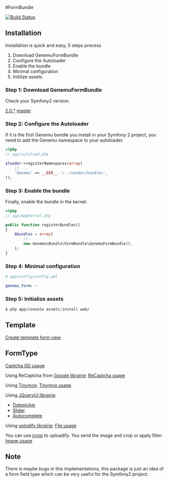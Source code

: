 #FormBundle

[![Build Status](https://secure.travis-ci.org/genemu/GenemuFormBundle.png)](https://secure.travis-ci.org/genemu/GenemuFormBundle)

## Installation

Installation is quick and easy, 5 steps process

1. Download GenemuFormBundle
2. Configure the Autoloader
3. Enable the bundle
4. Minimal configuration
5. Initilize assets

### Step 1: Download GenemuFormBundle

Check your Symfony2 version.

[2.0.*](https://github.com/genemu/GenemuFormBundle/blob/master/Resources/doc/instalation/2.0.md)
[master](https://github.com/genemu/GenemuFormBundle/blob/master/Resources/doc/instalation/master.md)

### Step 2: Configure the Autoloader

If it is the first Genemu bundle you install in your Symfony 2 project,
you need to add the Genemu namespace to your autoloader:

``` php
<?php
// app/autoload.php

$loader->registerNamespaces(array(
    // ...
    'Genemu' => __DIR__.'/../vendor/bundles',
));
```

### Step 3: Enable the bundle

Finally, enable the bundle in the kernel:

``` php
<?php
// app/AppKernel.php

public function registerBundles()
{
    $bundles = array(
        // ...
        new Genemu\Bundle\FormBundle\GenemuFormBundle(),
    );
}
```

### Step 4: Minimal configuration

``` yaml
# app/config/config.yml

genemu_form: ~
```

### Step 5: Initialize assets

``` bash
$ php app/console assets:install web/
```

## Template

[Create template form view](https://github.com/genemu/GenemuFormBundle/blob/master/Resources/doc/template.md)

## FormType

[Captcha GD usage](https://github.com/genemu/GenemuFormBundle/blob/master/Resources/doc/captcha_gd/index.md)

Using ReCaptcha from [Google librairie](http://www.google.com/recaptcha):
[ReCaptcha usage](https://github.com/genemu/GenemuFormBundle/blob/master/Resources/doc/recaptcha/index.md)

Using [Tinymce](http://www.tinymce.com/):
[Tinymce usage](https://github.com/genemu/GenemuFormBundle/blob/master/Resources/doc/jquery/tinymce/index.md)

Using [JQueryUi librairie](http://jqueryui.com/):

- [Datepicker](https://github.com/genemu/GenemuFormBundle/blob/master/Resources/doc/jquery/datepicker/index.md)
- [Slider](https://github.com/genemu/GenemuFormBundle/blob/master/Resources/doc/jquery/slider/index.md)
- [Autocomplete](https://github.com/genemu/GenemuFormBundle/blob/master/Resources/doc/jquery/autocomplete/index.md)

Using [uplodify librairie](http://www.uploadify.com):
[File usage](https://github.com/genemu/GenemuFormBundle/blob/master/Resources/doc/jquery/file/index.md)

You can use [jcrop](http://deepliquid.com/content/Jcrop.html) to uploadify.
You send the image and crop or apply filter.
[Image usage](https://github.com/genemu/GenemuFormBundle/blob/master/Resources/doc/jquery/image/index.md)

## Note

There is maybe bugs in this implementations, this package is just an idea of a form
field type which can be very useful for the Symfony2 project.
